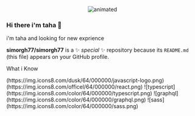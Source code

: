 <p align="center">
  <img src="https://camo.githubusercontent.com/992babdffd8c74a1502de375fbdf7e4d54773242/68747470733a2f2f6d656469612e67697068792e636f6d2f6d656469612f53576f536b4e36447854737a71494b4571762f67697068792e676966" alt="animated" />
</p>

### Hi there i'm taha 👋
i'm taha and looking for new exprience 

**simorgh77/simorgh77** is a ✨ _special_ ✨ repository because its `README.md` (this file) appears on your GitHub profile.
<p> What i Know</p>
(https://img.icons8.com/dusk/64/000000/javascript-logo.png)
(https://img.icons8.com/officel/64/000000/react.png)
![typescript](https://img.icons8.com/color/64/000000/typescript.png)
![graphql](https://img.icons8.com/color/64/000000/graphql.png)
![sass](https://img.icons8.com/color/64/000000/sass.png)



